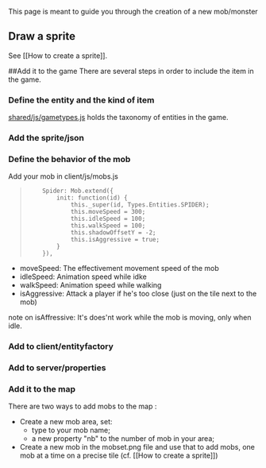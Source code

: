 This page is meant to guide you through the creation of a new mob/monster

## Draw a sprite
See [[How to create a sprite]].

##Add it to the game
There are several steps in order to include the item in the game.

### Define the entity and the kind of item
[shared/js/gametypes.js](https://github.com/browserquest/BrowserQuest/blob/master/shared/js/gametypes.js) holds the taxonomy of entities in the game.

### Add the sprite/json

### Define the behavior of the mob

Add your mob in client/js/mobs.js

>         Spider: Mob.extend({
>             init: function(id) {
>                 this._super(id, Types.Entities.SPIDER);
>                 this.moveSpeed = 300;
>                 this.idleSpeed = 100;
>                 this.walkSpeed = 100;
>                 this.shadowOffsetY = -2;
>                 this.isAggressive = true;
>             }
>         }),

* moveSpeed: The effectivement movement speed of the mob
* idleSpeed: Animation speed while idke
* walkSpeed: Animation speed while walking
* isAggressive: Attack a player if he's too close (just on the tile next to the mob)

note on isAffressive:
It's does'nt work while the mob is moving, only when idle.

### Add to client/entityfactory

### Add to server/properties


### Add it to the map
There are two ways to add mobs to the map :
* Create a new mob area, set:
    * type to your mob name;
    * a new property "nb" to the number of mob in your area;
* Create a new mob in the mobset.png file and use that to add mobs, one mob at a time on a precise tile (cf. [[How to create a sprite]])